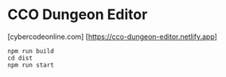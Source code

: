# CCO Dungeon Editor

[cybercodeonline.com]
[https://cco-dungeon-editor.netlify.app]

```
npm run build
cd dist
npm run start
```
